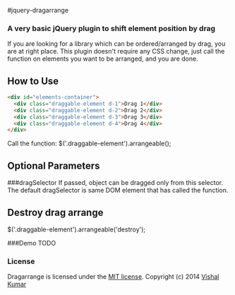 #jquery-dragarrange
### A very basic jQuery plugin to shift element position by drag

If you are looking for a library which can be ordered/arranged by drag, you are at right place. This plugin doesn't require any CSS change, just call the function on elements you want to be arranged, and you are done.

How to Use
----------
```html
<div id="elements-container">
  <div class="draggable-element d-1">Drag 1</div>
  <div class="draggable-element d-2">Drag 2</div>
  <div class="draggable-element d-3">Drag 3</div>
  <div class="draggable-element d-4">Drag 4</div>
</div>
```
Call the function:
$('.draggable-element').arrangeable();

Optional Parameters
-------------------
###dragSelector
If passed, object can be dragged only from this selector. The default dragSelector is same DOM element that has called the function.

Destroy drag arrange
--------------------
$('.draggable-element').arrangeable('destroy');

###Demo
TODO

### License
Dragarrange is licensed under the [MIT license](http://opensource.org/licenses/MIT).
Copyright (c) 2014 [Vishal Kumar](http://github.com/vishalok12)

